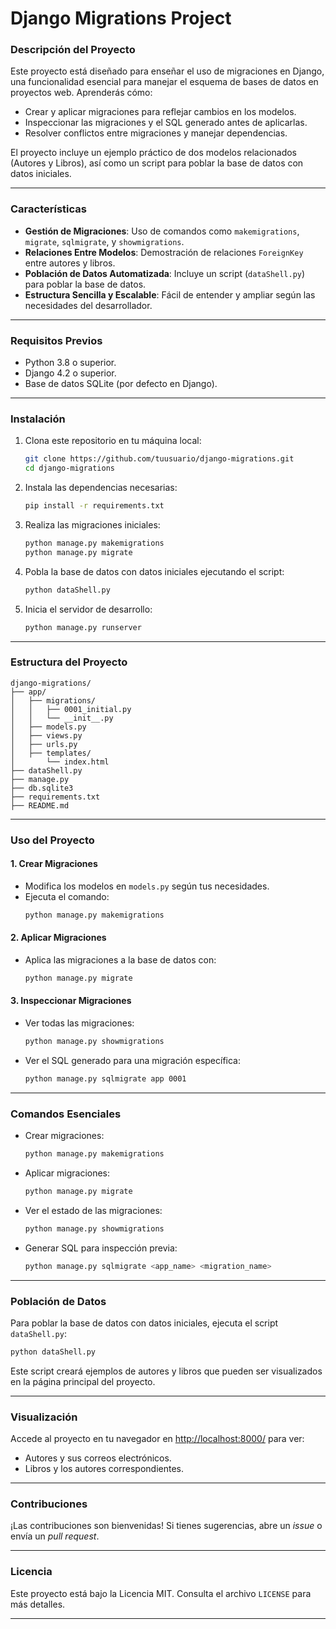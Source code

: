 # **Django Migrations Project**

### **Descripción del Proyecto**
Este proyecto está diseñado para enseñar el uso de migraciones en Django, una funcionalidad esencial para manejar el esquema de bases de datos en proyectos web. Aprenderás cómo:
- Crear y aplicar migraciones para reflejar cambios en los modelos.
- Inspeccionar las migraciones y el SQL generado antes de aplicarlas.
- Resolver conflictos entre migraciones y manejar dependencias.

El proyecto incluye un ejemplo práctico de dos modelos relacionados (Autores y Libros), así como un script para poblar la base de datos con datos iniciales.

---

### **Características**
- **Gestión de Migraciones**: Uso de comandos como `makemigrations`, `migrate`, `sqlmigrate`, y `showmigrations`.
- **Relaciones Entre Modelos**: Demostración de relaciones `ForeignKey` entre autores y libros.
- **Población de Datos Automatizada**: Incluye un script (`dataShell.py`) para poblar la base de datos.
- **Estructura Sencilla y Escalable**: Fácil de entender y ampliar según las necesidades del desarrollador.

---

### **Requisitos Previos**
- Python 3.8 o superior.
- Django 4.2 o superior.
- Base de datos SQLite (por defecto en Django).

---

### **Instalación**
1. Clona este repositorio en tu máquina local:
   ```bash
   git clone https://github.com/tuusuario/django-migrations.git
   cd django-migrations
   ```

2. Instala las dependencias necesarias:
   ```bash
   pip install -r requirements.txt
   ```

3. Realiza las migraciones iniciales:
   ```bash
   python manage.py makemigrations
   python manage.py migrate
   ```

4. Pobla la base de datos con datos iniciales ejecutando el script:
   ```bash
   python dataShell.py
   ```

5. Inicia el servidor de desarrollo:
   ```bash
   python manage.py runserver
   ```

---

### **Estructura del Proyecto**
```plaintext
django-migrations/
├── app/
│   ├── migrations/
│   │   ├── 0001_initial.py
│   │   └── __init__.py
│   ├── models.py
│   ├── views.py
│   ├── urls.py
│   ├── templates/
│       └── index.html
├── dataShell.py
├── manage.py
├── db.sqlite3
├── requirements.txt
├── README.md
```

---

### **Uso del Proyecto**
#### **1. Crear Migraciones**
- Modifica los modelos en `models.py` según tus necesidades.
- Ejecuta el comando:
  ```bash
  python manage.py makemigrations
  ```

#### **2. Aplicar Migraciones**
- Aplica las migraciones a la base de datos con:
  ```bash
  python manage.py migrate
  ```

#### **3. Inspeccionar Migraciones**
- Ver todas las migraciones:
  ```bash
  python manage.py showmigrations
  ```
- Ver el SQL generado para una migración específica:
  ```bash
  python manage.py sqlmigrate app 0001
  ```

---

### **Comandos Esenciales**
- Crear migraciones:
  ```bash
  python manage.py makemigrations
  ```
- Aplicar migraciones:
  ```bash
  python manage.py migrate
  ```
- Ver el estado de las migraciones:
  ```bash
  python manage.py showmigrations
  ```
- Generar SQL para inspección previa:
  ```bash
  python manage.py sqlmigrate <app_name> <migration_name>
  ```

---

### **Población de Datos**
Para poblar la base de datos con datos iniciales, ejecuta el script `dataShell.py`:
```bash
python dataShell.py
```
Este script creará ejemplos de autores y libros que pueden ser visualizados en la página principal del proyecto.

---

### **Visualización**
Accede al proyecto en tu navegador en [http://localhost:8000/](http://localhost:8000/) para ver:
- Autores y sus correos electrónicos.
- Libros y los autores correspondientes.

---

### **Contribuciones**
¡Las contribuciones son bienvenidas! Si tienes sugerencias, abre un *issue* o envía un *pull request*.

---

### **Licencia**
Este proyecto está bajo la Licencia MIT. Consulta el archivo `LICENSE` para más detalles.

---
